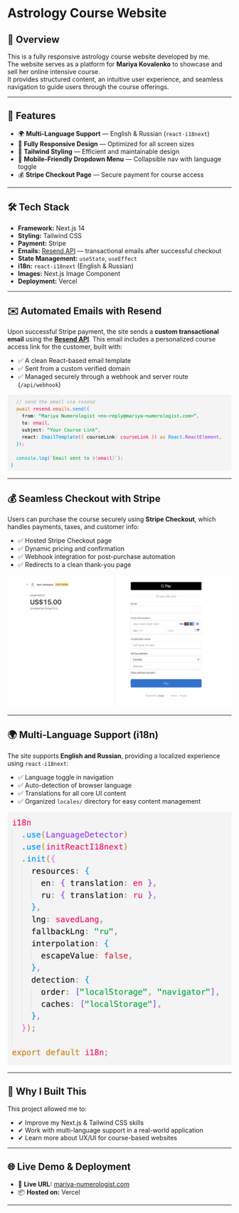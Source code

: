 
# Astrology Course Website

## 📌 Overview  
This is a fully responsive astrology course website developed by me.  
The website serves as a platform for **Mariya Kovalenko** to showcase and sell her online intensive course.  
It provides structured content, an intuitive user experience, and seamless navigation to guide users through the course offerings.

---

## 🚀 Features

- 🌍 **Multi-Language Support** — English & Russian (`react-i18next`)
- 📱 **Fully Responsive Design** — Optimized for all screen sizes
- 🎨 **Tailwind Styling** — Efficient and maintainable design
- 📂 **Mobile-Friendly Dropdown Menu** — Collapsible nav with language toggle
- 💰 **Stripe Checkout Page** — Secure payment for course access

---

## 🛠 Tech Stack

- **Framework:** Next.js 14
- **Styling:** Tailwind CSS
- **Payment:** Stripe
- **Emails:** [Resend API](https://resend.com/) — transactional emails after successful checkout
- **State Management:** `useState`, `useEffect`
- **i18n:** `react-i18next` (English & Russian)
- **Images:** Next.js Image Component
- **Deployment:** Vercel

---

## ✉️ Automated Emails with Resend

Upon successful Stripe payment, the site sends a **custom transactional email** using the **[Resend API](https://resend.com/)**. This email includes a personalized course access link for the customer, built with:

- ✅ A clean React-based email template  
- ✅ Sent from a custom verified domain  
- ✅ Managed securely through a webhook and server route (`/api/webhook`)

![resend code screenshot](./public/assets/img/readme/resend-screenshot.png)

---

## 💰 Seamless Checkout with Stripe

Users can purchase the course securely using **Stripe Checkout**, which handles payments, taxes, and customer info:

- ✅ Hosted Stripe Checkout page  
- ✅ Dynamic pricing and confirmation  
- ✅ Webhook integration for post-purchase automation  
- ✅ Redirects to a clean thank-you page

![stripe api screenshot](./public/assets/img/readme/stripe-screenshot.png)

---

## 🌍 Multi-Language Support (i18n)

The site supports **English and Russian**, providing a localized experience using `react-i18next`:

- ✅ Language toggle in navigation  
- ✅ Auto-detection of browser language  
- ✅ Translations for all core UI content  
- ✅ Organized `locales/` directory for easy content management

![i18n translation screenshot](./public/assets/img/readme/i18n-screenshot.png)

---

## 🎯 Why I Built This

This project allowed me to:

- ✔ Improve my Next.js & Tailwind CSS skills  
- ✔ Work with multi-language support in a real-world application  
- ✔ Learn more about UX/UI for course-based websites

---

## 🌐 Live Demo & Deployment

- 🔗 **Live URL:** [mariya-numerologist.com](https://www.mariya-numerologist.com/)
- 📦 **Hosted on:** Vercel

---


